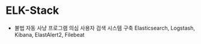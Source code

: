 # ELK-Stack 
- 불법 자동 사냥 프로그램 의심 사용자 검색 시스템 구축
Elasticsearch, Logstash, Kibana, ElastAlert2, Filebeat
